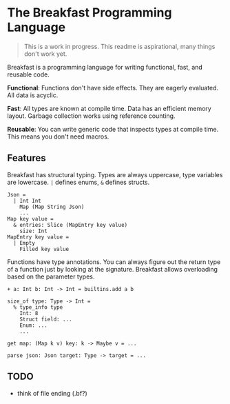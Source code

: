 # The Breakfast Programming Language

> This is a work in progress.
> This readme is aspirational, many things don't work yet.

Breakfast is a programming language for writing functional, fast, and reusable code.

**Functional**:
Functions don't have side effects.
They are eagerly evaluated.
All data is acyclic.

**Fast**:
All types are known at compile time.
Data has an efficient memory layout.
Garbage collection works using reference counting.

**Reusable**:
You can write generic code that inspects types at compile time.
This means you don't need macros.

## Features

Breakfast has structural typing.
Types are always uppercase, type variables are lowercase.
`|` defines enums, `&` defines structs.

```breakfast
Json =
  | Int Int
    Map (Map String Json)
    ...
Map key value =
  & entries: Slice (MapEntry key value)
    size: Int
MapEntry key value =
  | Empty
    Filled key value
```

Functions have type annotations.
You can always figure out the return type of a function just by looking at the signature.
Breakfast allows overloading based on the parameter types.

```breakfast
+ a: Int b: Int -> Int = builtins.add a b

size_of type: Type -> Int =
  % type_info type
    Int: 8
    Struct field: ...
    Enum: ...
    ...

get map: (Map k v) key: k -> Maybe v = ...

parse json: Json target: Type -> target = ...
```

## TODO

- think of file ending (.bf?)
